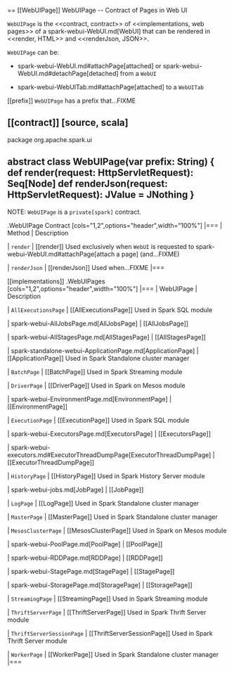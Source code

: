 == [[WebUIPage]] WebUIPage -- Contract of Pages in Web UI

`WebUIPage` is the <<contract, contract>> of <<implementations, web pages>> of a spark-webui-WebUI.md[WebUI] that can be rendered in <<render, HTML>> and <<renderJson, JSON>>.

`WebUIPage` can be:

* spark-webui-WebUI.md#attachPage[attached] or spark-webui-WebUI.md#detachPage[detached] from a `WebUI`

* spark-webui-WebUITab.md#attachPage[attached] to a `WebUITab`

[[prefix]]
`WebUIPage` has a prefix that...FIXME

[[contract]]
[source, scala]
----
package org.apache.spark.ui

abstract class WebUIPage(var prefix: String) {
  def render(request: HttpServletRequest): Seq[Node]
  def renderJson(request: HttpServletRequest): JValue = JNothing
}
----

NOTE: `WebUIPage` is a `private[spark]` contract.

.WebUIPage Contract
[cols="1,2",options="header",width="100%"]
|===
| Method
| Description

| `render`
| [[render]] Used exclusively when `WebUI` is requested to spark-webui-WebUI.md#attachPage[attach a page] (and...FIXME)

| `renderJson`
| [[renderJson]] Used when...FIXME
|===

[[implementations]]
.WebUIPages
[cols="1,2",options="header",width="100%"]
|===
| WebUIPage
| Description

| `AllExecutionsPage`
| [[AllExecutionsPage]] Used in Spark SQL module

| spark-webui-AllJobsPage.md[AllJobsPage]
| [[AllJobsPage]]

| spark-webui-AllStagesPage.md[AllStagesPage]
| [[AllStagesPage]]

| spark-standalone-webui-ApplicationPage.md[ApplicationPage]
| [[ApplicationPage]] Used in Spark Standalone cluster manager

| `BatchPage`
| [[BatchPage]] Used in Spark Streaming module

| `DriverPage`
| [[DriverPage]] Used in Spark on Mesos module

| spark-webui-EnvironmentPage.md[EnvironmentPage]
| [[EnvironmentPage]]

| `ExecutionPage`
| [[ExecutionPage]] Used in Spark SQL module

| spark-webui-ExecutorsPage.md[ExecutorsPage]
| [[ExecutorsPage]]

| spark-webui-executors.md#ExecutorThreadDumpPage[ExecutorThreadDumpPage]
| [[ExecutorThreadDumpPage]]

| `HistoryPage`
| [[HistoryPage]] Used in Spark History Server module

| spark-webui-jobs.md[JobPage]
| [[JobPage]]

| `LogPage`
| [[LogPage]] Used in Spark Standalone cluster manager

| `MasterPage`
| [[MasterPage]] Used in Spark Standalone cluster manager

| `MesosClusterPage`
| [[MesosClusterPage]] Used in Spark on Mesos module

| spark-webui-PoolPage.md[PoolPage]
| [[PoolPage]]

| spark-webui-RDDPage.md[RDDPage]
| [[RDDPage]]

| spark-webui-StagePage.md[StagePage]
| [[StagePage]]

| spark-webui-StoragePage.md[StoragePage]
| [[StoragePage]]

| `StreamingPage`
| [[StreamingPage]] Used in Spark Streaming module

| `ThriftServerPage`
| [[ThriftServerPage]] Used in Spark Thrift Server module

| `ThriftServerSessionPage`
| [[ThriftServerSessionPage]] Used in Spark Thrift Server module

| `WorkerPage`
| [[WorkerPage]] Used in Spark Standalone cluster manager
|===
